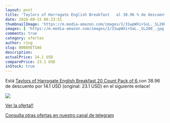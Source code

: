 ```yaml
---
layout: post
title: 'Taylors of Harrogate English Breakfast   al 38.96 % de descuento'
date: 2020-09-15 06:33:51
thumbnailImage: 'https://m.media-amazon.com/images/I/31wpWXi+SoL._SL200_.jpg'
images: [ 'https://m.media-amazon.com/images/I/31wpWXi+SoL._SL200_.jpg' ]
comments: true
category: ofertas
author: ring
slug: B000XETSA6
description:
actualPrice: 14.1 USD
comparePrice: 23.1 USD
inStock: true
---
```


Está [Taylors of Harrogate English Breakfast  20 Count  Pack of 6 ](https://www.amazon.com/dp/B000XETSA6/?tag=redken08-20) con 38.96 de descuento por 14.1 USD (original: 23.1 USD) en el siguiente enlace!

[![](https://m.media-amazon.com/images/I/31wpWXi+SoL._SL200_.jpg)](https://www.amazon.com/dp/B000XETSA6/?tag=redken08-20)

[Ver la oferta!!](https://www.amazon.com/dp/B000XETSA6/?tag=redken08-20)

[Consulta otras ofertas en nuestro canal de telegram](https://t.me/s/ofertas25)
